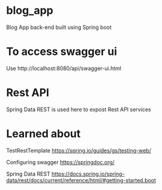 # blog_app
Blog App back-end built using Spring boot

# To access swagger ui
Use http://localhost:8080/api/swagger-ui.html

# Rest API
Spring Data REST is used here to expost Rest API services


# Learned about 

TestRestTemplate 
https://spring.io/guides/gs/testing-web/

Configuring swagger
https://springdoc.org/

Spring Data REST
https://docs.spring.io/spring-data/rest/docs/current/reference/html/#getting-started.boot